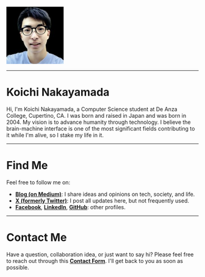 
![Koichi's Photo](profile150.jpg)

---

# Koichi Nakayamada

Hi, I'm Koichi Nakayamada, a Computer Science student at De Anza College, Cupertino, CA. I was born and raised in Japan and was born in 2004. My vision is to advance humanity through technology. I believe the brain-machine interface is one of the most significant fields contributing to it while I'm alive, so I stake my life in it.

---

# Find Me

Feel free to follow me on: 

- [**Blog (on Medium)**](https://koichin.medium.com): I share ideas and opinions on tech, society, and life.
- [**X (formerly Twitter)**](https://x.com/koichincom): I post all updates here, but not frequently used.
- [**Facebook**](https://www.facebook.com/koichincom), [**LinkedIn**](https://linkedin.com/in/koichinakayamada), [**GitHub**](https://github.com/koichinakayamada): other profiles. 

---

# Contact Me

Have a question, collaboration idea, or just want to say hi? Please feel free to reach out through this [**Contact Form**](https://forms.gle/TTmCVmB7TK8fyH5Z8). I'll get back to you as soon as possible.
